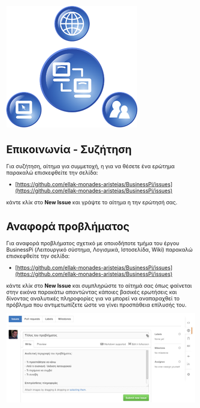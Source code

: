 ![support](https://raw.githubusercontent.com/ellak-monades-aristeias/BusinessPi/master/Images/support.png)

# Επικοινωνία - Συζήτηση

Για συζήτηση, αίτημα για συμμετοχή, η για να θέσετε ένα ερώτημα παρακαλώ επισκεφθείτε την σελίδα:

- [https://github.com/ellak-monades-aristeias/BusinessPi/issues](https://github.com/ellak-monades-aristeias/BusinessPi/issues)

κάντε κλίκ στο **New Issue** και γράψτε το αίτημα η την ερώτησή σας.

# Αναφορά προβλήματος

Για αναφορά προβλήματος σχετικό με οποιοδήποτε τμήμα του έργου BusinessPi (Λειτουργικό σύστημα, Λογισμικά, Ιστοσελίδα, Wiki) παρακαλώ επισκεφθείτε την σελίδα: 

- [https://github.com/ellak-monades-aristeias/BusinessPi/issues](https://github.com/ellak-monades-aristeias/BusinessPi/issues)

κάντε κλίκ στο **New Issue** και συμπληρώστε το αίτημά σας όπως φαίνεται στην εικόνα παρακάτω απαντώντας κάποιες βασικές ερωτήσεις και δίνοντας αναλυτικές πληροφορίες για να μπορεί να αναπαραχθεί το πρόβλημα που αντιμετωπίζετε ώστε να γίνει προσπάθεια επίλυσής του.

![how to report bug businesspi](https://raw.githubusercontent.com/ellak-monades-aristeias/BusinessPi/master/BusinessPi-web-site/images/how-to-bug-report.jpg)
